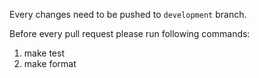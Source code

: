 Every changes need to be pushed to `development` branch.

Before every pull request please run following commands:
  1. make test
  2. make format
